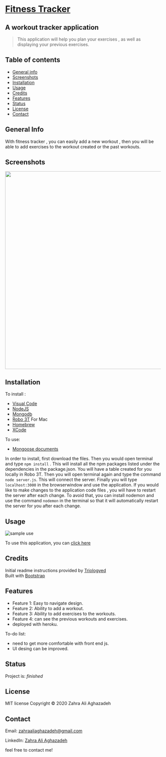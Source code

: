 
# [Fitness Tracker](https://fitnesstrackeryalda.herokuapp.com/)

## A workout tracker application 

>This application will help you plan your exercises , as well as displaying your previous exercises.


## Table of contents
* [General info](#general-info) 
* [Screenshots](#screenshots) 
* [Installation](#installation) 
* [Usage](#usage)
* [Credits](#credits)
* [Features](#features) 
* [Status](#status) 
* [License](#license) 
* [Contact](#contact)


## General Info
With fitness tracker , you can easily add a new workout , then you will be able to add exercises to the workout created or the past workouts.


## Screenshots


<img src="./public/assets/images/screenshot1.png" width="640px"> 



## Installation

To install : 
* [Visual Code](https://code.visualstudio.com/docs/setup/setup-overview)
* [NodeJS](https://nodejs.org/en/download/)
* [Mongodb](https://docs.mongodb.com/manual/installation/) <br>
* [Robo 3T](https://robomongo.org/download)
For Mac <br>
* [Homebrew](https://brew.sh/)
* [XCode](https://developer.apple.com/xcode/)

To use:
* [Mongoose documents](https://mongoosejs.com/docs/guide.html)



In order to install, first download the files. Then you would open terminal and type ```npm install``` . This will install all the npm packages listed under the dependencies in the package.json. You will have a table created for you locally in Robo 3T.  Then you will open terminal again and type the command ``` node server.js```. This will connect the server. Finally you will type ```localhost:3000``` in the browserwindow and use the application. If you would like to make changes to the application code files , you will have to restart the server after each change. To avoid that, you can install nodemon and use the command ```nodemon``` in the terminal so that it will automatically restart the server for you after each change.

## Usage 

![sample use](./public/assets/images/gif1.gif)


To use this application, you can [click here](https://fitnesstrackeryalda.herokuapp.com/)


## Credits


Initial readme instructions provided by [Triologyed](https://www.trilogyed.com/) <br>
Built with [Bootstrap](https://getbootstrap.com/)


## Features

* Feature 1: Easy to navigate design.
* Feature 2: Ability to add a workout.
* Feature 3: Ability to add exercises to the workouts.
* Feature 4: can see the previous workouts and exercises.
* deployed with heroku.



To-do list:

*  need to get more comfortable with front end js.
*  UI desing can be improved.



## Status
Project is:  _finished_


## License

MIT license 
Copyright © 2020 Zahra Ali Aghazadeh




## Contact
Email: zahraaliaghazadeh@gmail.com

LinkedIn: [Zahra Ali Aghazadeh](https://www.linkedin.com/in/zahraaliaghazadeh)

feel free to contact me!

